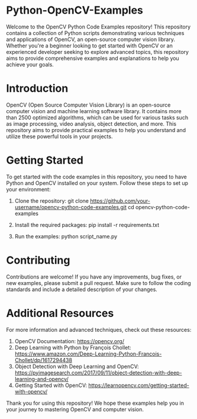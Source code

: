 # Python-OpenCV-Examples
Welcome to the OpenCV Python Code Examples repository! This repository contains a collection of Python scripts demonstrating various techniques and applications of OpenCV, an open-source computer vision library. Whether you're a beginner looking to get started with OpenCV or an experienced developer seeking to explore advanced topics, this repository aims to provide comprehensive examples and explanations to help you achieve your goals.

# Introduction
OpenCV (Open Source Computer Vision Library) is an open-source computer vision and machine learning software library. It contains more than 2500 optimized algorithms, which can be used for various tasks such as image processing, video analysis, object detection, and more. This repository aims to provide practical examples to help you understand and utilize these powerful tools in your projects.

# Getting Started
To get started with the code examples in this repository, you need to have Python and OpenCV installed on your system. Follow these steps to set up your environment:

1. Clone the repository:
   git clone https://github.com/your-username/opencv-python-code-examples.git
   cd opencv-python-code-examples

2. Install the required packages:
   pip install -r requirements.txt
 
3. Run the examples:
   python script_name.py

# Contributing
Contributions are welcome! If you have any improvements, bug fixes, or new examples, please submit a pull request. Make sure to follow the coding standards and include a detailed description of your changes.

# Additional Resources
For more information and advanced techniques, check out these resources:

1. OpenCV Documentation:
   https://opencv.org/
2. Deep Learning with Python by François Chollet:
   https://www.amazon.com/Deep-Learning-Python-Francois-Chollet/dp/1617294438
3. Object Detection with Deep Learning and OpenCV:
   https://pyimagesearch.com/2017/09/11/object-detection-with-deep-learning-and-opencv/
4. Getting Started with OpenCV:
   https://learnopencv.com/getting-started-with-opencv/
   
Thank you for using this repository! We hope these examples help you in your journey to mastering OpenCV and computer vision.


